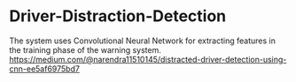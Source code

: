 # Driver-Distraction-Detection
The system uses Convolutional Neural Network for extracting features in the training phase of the warning system.
https://medium.com/@narendra11510145/distracted-driver-detection-using-cnn-ee5af6975bd7
